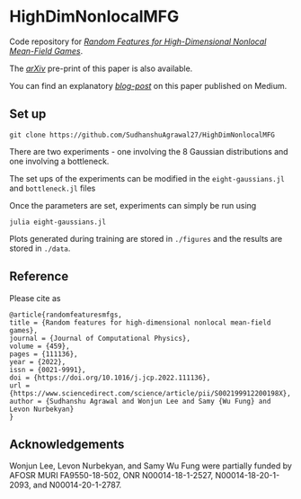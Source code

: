 # HighDimNonlocalMFG

Code repository for [*Random Features for High-Dimensional Nonlocal Mean-Field Games*](https://www.sciencedirect.com/science/article/pii/S002199912200198X?dgcid=coauthor).

The [*arXiv*](https://arxiv.org/abs/2202.12529) pre-print of this paper is also available. 

You can find an explanatory [*blog-post*](https://medium.com/@sudhanshuagrawal2001/100-dimensional-games-de3eb78b1e05) on this paper published on Medium.

## Set up 
``` 
git clone https://github.com/SudhanshuAgrawal27/HighDimNonlocalMFG
```

There are two experiments - one involving the 8 Gaussian distributions and one involving a bottleneck. 

The set ups of the experiments can be modified in the `eight-gaussians.jl` and `bottleneck.jl` files 

Once the parameters are set, experiments can simply be run using 
```
julia eight-gaussians.jl
```
Plots generated during training are stored in `./figures` and the results are stored in `./data`. 
## Reference

Please cite as  
```
@article{randomfeaturesmfgs,
title = {Random features for high-dimensional nonlocal mean-field games},
journal = {Journal of Computational Physics},
volume = {459},
pages = {111136},
year = {2022},
issn = {0021-9991},
doi = {https://doi.org/10.1016/j.jcp.2022.111136},
url = {https://www.sciencedirect.com/science/article/pii/S002199912200198X},
author = {Sudhanshu Agrawal and Wonjun Lee and Samy {Wu Fung} and Levon Nurbekyan}
}
```
## Acknowledgements 
Wonjun Lee, Levon Nurbekyan, and Samy Wu Fung were partially funded by AFOSR MURI FA9550-18-502, ONR N00014-18-1-2527, N00014-18-20-1-2093, and N00014-20-1-2787.


